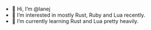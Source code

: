- 👋 Hi, I’m @lanej
- 👀 I’m interested in mostly Rust, Ruby and Lua recently.
- 🌱 I’m currently learning Rust and Lua pretty heavily.

<!---
lanej/lanej is a ✨ special ✨ repository because its `README.md` (this file) appears on your GitHub profile.
You can click the Preview link to take a look at your changes.
--->
